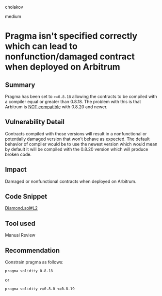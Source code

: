cholakov

medium

# Pragma isn't specified correctly which can lead to nonfunction/damaged contract when deployed on Arbitrum

## Summary

Pragma has been set to `>=0.8.18` allowing the contracts to be compiled with a compiler equal or greater than 0.8.18. The problem with this is that Arbitrum is [NOT compatible](https://developer.arbitrum.io/solidity-support) with 0.8.20 and newer. 

## Vulnerability Detail

Contracts compiled with those versions will result in a nonfunctional or potentially damaged version that won't behave as expected. The default behavior of compiler would be to use the newest version which would mean by default it will be compiled with the 0.8.20 version which will produce broken code.

## Impact

Damaged or nonfunctional contracts when deployed on Arbitrum.

## Code Snippet

[Diamond.sol#L2](https://github.com/sherlock-audit/2023-06-symmetrical/blob/main/symmio-core/contracts/Diamond.sol#L2)

## Tool used

Manual Review

## Recommendation

Constrain pragma as follows:

    pragma solidity 0.8.18

 or

    pragma solidity >=0.8.0 <=0.8.19